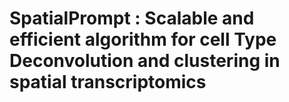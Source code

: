 # SpatialPrompt : Scalable and efficient algorithm for cell Type Deconvolution and clustering in spatial transcriptomics
